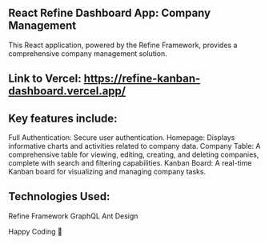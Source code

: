 ## React Refine Dashboard App: Company Management

This React application, powered by the Refine Framework, provides a comprehensive company management solution. 

## Link to Vercel: https://refine-kanban-dashboard.vercel.app/

## Key features include:

Full Authentication: Secure user authentication.
Homepage: Displays informative charts and activities related to company data.
Company Table: A comprehensive table for viewing, editing, creating, and deleting companies, complete with search and filtering capabilities.
Kanban Board: A real-time Kanban board for visualizing and managing company tasks.

## Technologies Used:

Refine Framework
GraphQL
Ant Design

Happy Coding 🚀
